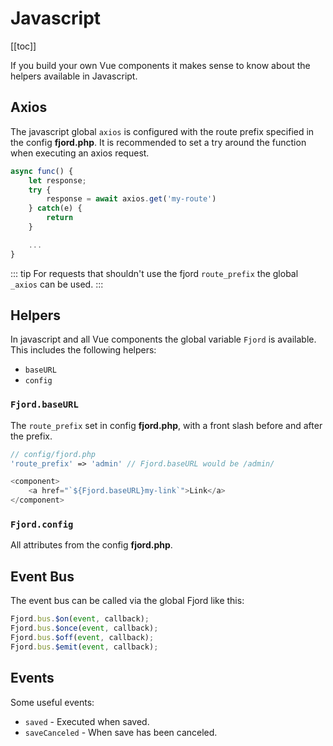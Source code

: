 # Javascript

[[toc]]

If you build your own Vue components it makes sense to know about the helpers available in Javascript.

## Axios

The javascript global `axios` is configured with the route prefix specified in the config **fjord.php**. It is recommended to set a try around the function when executing an axios request.

```javascript
async func() {
    let response;
    try {
        response = await axios.get('my-route')
    } catch(e) {
        return
    }

    ...
}
```

::: tip
For requests that shouldn't use the fjord `route_prefix` the global `_axios` can be used.
:::

## Helpers

In javascript and all Vue components the global variable `Fjord` is available. This includes the following helpers:

-   `baseURL`
-   `config`

### `Fjord.baseURL`

The `route_prefix` set in config **fjord.php**, with a front slash before and after the prefix.

```php
// config/fjord.php
'route_prefix' => 'admin' // Fjord.baseURL would be /admin/
```

```javascript
<component>
    <a href="`${Fjord.baseURL}my-link`">Link</a>
</component>
```

### `Fjord.config`

All attributes from the config **fjord.php**.

## Event Bus

The event bus can be called via the global Fjord like this:

```javascript
Fjord.bus.$on(event, callback);
Fjord.bus.$once(event, callback);
Fjord.bus.$off(event, callback);
Fjord.bus.$emit(event, callback);
```

## Events

Some useful events:

-   `saved` - Executed when saved.
-   `saveCanceled` - When save has been canceled.
